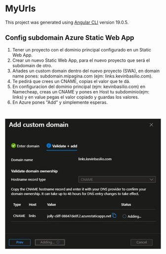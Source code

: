 # MyUrls

This project was generated using [Angular CLI](https://github.com/angular/angular-cli) version 19.0.5.

## Config subdomain Azure Static Web App

1. Tener un proyecto con el dominio principal configurado en un Static Web App.
2. Crear un nuevo Static Web App, para el nuevo proyecto que será el subdomain de otro.
3. Añades un custom domain dentro del nuevo proyecto (SWA), en domain name pones: subdomain.mipagina.com (ejm: links.kevinbasilio.com).
4. Te pedirá que crees un CNAME, copias el valor que te dá.
5. En configuracion del dominio principal (ejm: kevinbasilio.com) en Namecheap, creas un CNAME y pones en Host tu subdominio(ejm: links) y en value pegas el valor copiado y guardas los valores.
6. En Azure pones "Add" y simplemente esperas.

<br>

![Config Subdomain](public/webp/config_subdomain.webp)
